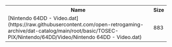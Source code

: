 <table>
<tr><th>Name</th><th>Size</th></tr>
<tr><td>[Nintendo 64DD - Video.dat](https://raw.githubusercontent.com/open-retrogaming-archive/dat-catalog/main/root/basic/TOSEC-PIX/Nintendo/64DD/Video/Nintendo 64DD - Video.dat)</td><td>883</td></tr>
</table>
